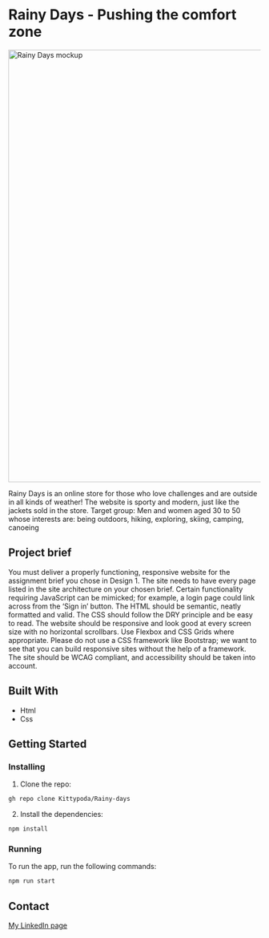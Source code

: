 # Rainy Days - Pushing the comfort zone

 <img width="863" alt="Rainy Days mockup" src="https://github.com/Kittypoda/Rainy-days/assets/146728692/e969e50e-c2da-4e15-ad03-e0a833da1b8d">

Rainy Days is an online store for those who love challenges and are outside in all kinds of weather! The website is sporty and modern, just like the jackets sold in the store.
Target group: Men and women aged 30 to 50 whose interests are: being outdoors, hiking, exploring, skiing, camping, canoeing

## Project brief

You must deliver a properly functioning, responsive website for the assignment brief you chose in Design 1.
The site needs to have every page listed in the site architecture on your chosen brief. Certain functionality requiring JavaScript can be mimicked; for example, a login page could link across from the ‘Sign in’ button.
The HTML should be semantic, neatly formatted and valid.
The CSS should follow the DRY principle and be easy to read.
The website should be responsive and look good at every screen size with no horizontal scrollbars. Use Flexbox and CSS Grids where appropriate. Please do not use a CSS framework like Bootstrap; we want to see that you can build responsive sites without the help of a framework.
The site should be WCAG compliant, and accessibility should be taken into account.

## Built With

- Html
- Css

## Getting Started

### Installing

1. Clone the repo:

```bash
gh repo clone Kittypoda/Rainy-days
```

2. Install the dependencies:

```
npm install
```

### Running

To run the app, run the following commands:

```bash
npm run start
```

## Contact

[My LinkedIn page](www.linkedin.com)
